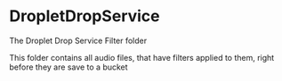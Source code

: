 # DropletDropService
The Droplet Drop Service Filter folder

This folder contains all audio files, that have filters applied to them, right before they are save to a bucket
